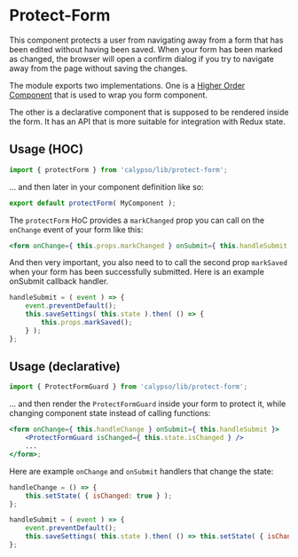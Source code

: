 # Protect-Form

This component protects a user from navigating away from a form that has been edited without having been saved. When your form has been marked as changed, the browser will open a confirm dialog if you try to navigate away from the page without saving the changes.

The module exports two implementations. One is a
[Higher Order Component](https://medium.com/@dan_abramov/mixins-are-dead-long-live-higher-order-components-94a0d2f9e750)
that is used to wrap you form component.

The other is a declarative component that is supposed to be rendered inside the form. It
has an API that is more suitable for integration with Redux state.

## Usage (HOC)

```js
import { protectForm } from 'calypso/lib/protect-form';
```

... and then later in your component definition like so:

```js
export default protectForm( MyComponent );
```

The `protectForm` HoC provides a `markChanged` prop you can call on the `onChange` event of your form like this:

```jsx
<form onChange={ this.props.markChanged } onSubmit={ this.handleSubmit } />;
```

And then very important, you also need to to call the second prop `markSaved` when your form has been successfully submitted. Here is an example onSubmit callback handler.

```js
handleSubmit = ( event ) => {
	event.preventDefault();
	this.saveSettings( this.state ).then( () => {
		this.props.markSaved();
	} );
};
```

## Usage (declarative)

```js
import { ProtectFormGuard } from 'calypso/lib/protect-form';
```

... and then render the `ProtectFormGuard` inside your form to protect it, while changing
component state instead of calling functions:

```jsx
<form onChange={ this.handleChange } onSubmit={ this.handleSubmit }>
	<ProtectFormGuard isChanged={ this.state.isChanged } />
	...
</form>;
```

Here are example `onChange` and `onSubmit` handlers that change the state:

```js
handleChange = () => {
	this.setState( { isChanged: true } );
};

handleSubmit = ( event ) => {
	event.preventDefault();
	this.saveSettings( this.state ).then( () => this.setState( { isChanged: false } ) );
};
```
